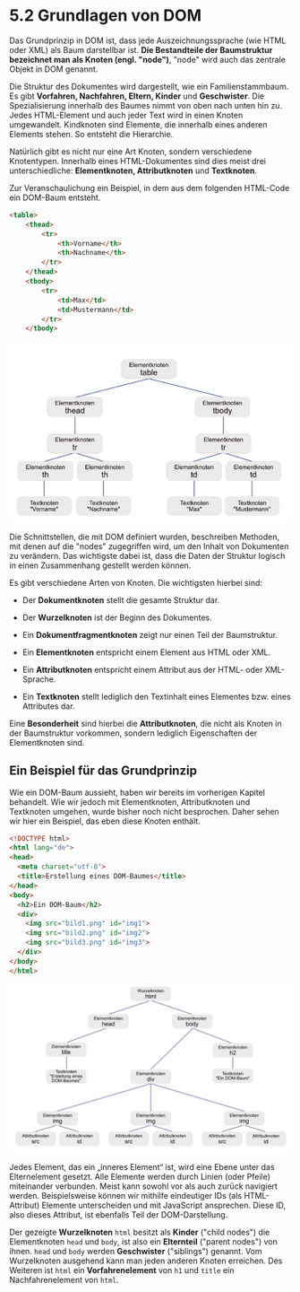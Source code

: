 # 5.2 Grundlagen von DOM

Das Grundprinzip in DOM ist, dass jede Auszeichnungssprache (wie HTML oder XML) als Baum darstellbar ist. **Die Bestandteile der Baumstruktur bezeichnet man als Knoten (engl. "node")**, "node" wird auch das zentrale Objekt in DOM genannt.

Die Struktur des Dokumentes wird dargestellt, wie ein Familienstammbaum. Es gibt **Vorfahren, Nachfahren, Eltern, Kinder** und **Geschwister**. Die Spezialisierung innerhalb des Baumes nimmt von oben nach unten hin zu. Jedes HTML-Element und auch jeder Text wird in einen Knoten umgewandelt. Kindknoten sind Elemente, die innerhalb eines anderen Elements stehen. So entsteht die Hierarchie.

Natürlich gibt es nicht nur eine Art Knoten, sondern verschiedene Knotentypen. Innerhalb eines HTML-Dokumentes sind dies meist drei unterschiedliche: **Elementknoten, Attributknoten** und **Textknoten**.

Zur Veranschaulichung ein Beispiel, in dem aus dem folgenden HTML-Code ein DOM-Baum entsteht.

```html linenums="1"
<table>
    <thead>
        <tr>
            <th>Vorname</th>
            <th>Nachname</th>
        </tr>
    </thead>
    <tbody>
        <tr>
            <td>Max</td>
            <td>Mustermann</td>
        </tr>
    </tbody>           
```

![Ein DOM-Baum](media/DOM-Beispiel-600px.png)

Die Schnittstellen, die mit DOM definiert wurden, beschreiben Methoden, mit denen auf die "nodes" zugegriffen wird, um den Inhalt von Dokumenten zu verändern. Das wichtigste dabei ist, dass die Daten der Struktur logisch in einen Zusammenhang gestellt werden können.

Es gibt verschiedene Arten von Knoten. Die wichtigsten hierbei sind:

- Der **Dokumentknoten** stellt die gesamte Struktur dar.

- Der **Wurzelknoten** ist der Beginn des Dokumentes.

- Ein **Dokumentfragmentknoten** zeigt nur einen Teil der Baumstruktur.

- Ein **Elementknoten** entspricht einem Element aus HTML oder XML.

- Ein **Attributknoten** entspricht einem Attribut aus der HTML- oder XML-Sprache.

- Ein **Textknoten** stellt lediglich den Textinhalt eines Elementes bzw. eines Attributes dar.

Eine **Besonderheit** sind hierbei die **Attributknoten**, die nicht als Knoten in der Baumstruktur vorkommen, sondern lediglich Eigenschaften der Elementknoten sind.

## Ein Beispiel für das Grundprinzip

Wie ein DOM-Baum aussieht, haben wir bereits im vorherigen Kapitel behandelt. Wie wir jedoch mit Elementknoten, Attributknoten und Textknoten umgehen, wurde bisher noch nicht besprochen. Daher sehen wir hier ein Beispiel, das eben diese Knoten enthält.

```html linenums="1"
<!DOCTYPE html>
<html lang="de">
<head>
  <meta charset="utf-8">
  <title>Erstellung eines DOM-Baumes</title>
</head>
<body>
  <h2>Ein DOM-Baum</h2>
  <div>
    <img src="bild1.png" id="img1">
    <img src="bild2.png" id="img2">
    <img src="bild3.png" id="img3">
  </div>
</body>
</html>
```

![DOM-Baum Lösung](media/DOM-Uebung-600px.png)

Jedes Element, das ein „inneres Element“ ist, wird eine Ebene unter das Elternelement gesetzt. Alle Elemente werden durch Linien (oder Pfeile) miteinander verbunden. Meist kann sowohl vor als auch zurück navigiert werden. Beispielsweise können wir mithilfe eindeutiger IDs (als HTML-Attribut) Elemente unterscheiden und mit JavaScript ansprechen. Diese ID, also dieses Attribut, ist ebenfalls Teil der DOM-Darstellung.

Der gezeigte **Wurzelknoten** `html` besitzt als **Kinder** ("child nodes") die Elementknoten `head` und `body`, ist also ein **Elternteil** ("parent nodes") von ihnen. `head` und `body` werden **Geschwister** ("siblings") genannt. Vom Wurzelknoten ausgehend kann man jeden anderen Knoten erreichen. Des Weiteren ist `html` ein **Vorfahrenelement** von `h1` und `title` ein Nachfahrenelement von `html`.